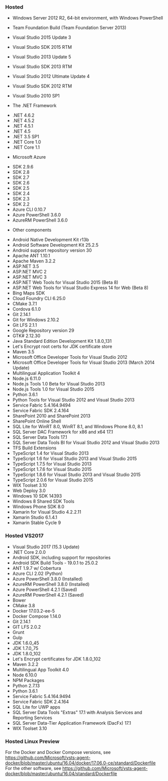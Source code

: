### Hosted

* Windows Server 2012 R2, 64-bit environment, with Windows PowerShell
* Team Foundation Build (Team Foundation Server 2013)
* Visual Studio 2015 Update 3
* Visual Studio SDK 2015 RTM
* Visual Studio 2013 Update 5
* Visual Studio SDK 2013 RTM
* Visual Studio 2012 Ultimate Update 4
* Visual Studio SDK 2012 RTM
* Visual Studio 2010 SP1

* The .NET Framework
 - .NET 4.6.2
 - .NET 4.5.2
 - .NET 4.5.1
 - .NET 4.5
 - .NET 3.5 SP1
 - .NET Core 1.0
 - .NET Core 1.1

* Microsoft Azure
 - SDK 2.9.6
 - SDK 2.8
 - SDK 2.7
 - SDK 2.6
 - SDK 2.5
 - SDK 2.4
 - SDK 2.3
 - SDK 2.2
 - Azure CLI 0.10.7
 - Azure PowerShell 3.6.0
 - AzureRM PowerShell 3.6.0

* Other components
 - Android Native Development Kit r13b
 - Android Software Development Kit 25.2.5
 - Android support repository version 30
 - Apache ANT 1.10.1
 - Apache Maven 3.2.2
 - ASP.NET 3.5
 - ASP.NET MVC 2
 - ASP.NET MVC 3
 - ASP.NET Web Tools for Visual Studio 2015 (Beta 8)
 - ASP.NET Web Tools for Visual Studio Express 14 for Web (Beta 8)
 - Bing Maps SDK
 - Cloud Foundry CLI 6.25.0
 - CMake 3.7.1
 - Cordova 6.1.0
 - Git 2.14.1
 - Git for Windows 2.10.2
 - Git LFS 2.1.1
 - Google Repository version 29
 - GTK# 2.12.30
 - Java Standard Edition Development Kit 1.8.0_131
 - Let's Encrypt root certs for JDK certificate store
 - Maven 3.5
 - Microsoft Office Developer Tools for Visual Studio 2012
 - Microsoft Office Developer Tools for Visual Studio 2013 (March 2014 Update)
 - Multilingual Application Toolkit 4
 - Node.js 6.11.0
 - Node.js Tools 1.0 Beta for Visual Studio 2013
 - Node.js Tools 1.0 for Visual Studio 2015
 - Python 3.6.1
 - Python Tools for Visual Studio 2012 and Visual Studio 2013
 - Service Fabric 5.4.164.9494
 - Service Fabric SDK 2.4.164
 - SharePoint 2010 and SharePoint 2013
 - SharePoint Online Shell
 - SQL Lite for WinRT 8.0, WinRT 8.1, and Windows Phone 8.0, 8.1
 - SQL Server DAC Framework for x86 and x64 17.1
 - SQL Server Data Tools 17.1
 - SQL Server Data Tools BI for Visual Studio 2012 and Visual Studio 2013
 - TFS Build Extensions
 - TypeScript 1.4 for Visual Studio 2013
 - TypeScript 1.6 for Visual Studio 2013 and Visual Studio 2015
 - TypeScript 1.7.5 for Visual Studio 2013
 - TypeScript 1.7.6 for Visual Studio 2015
 - TypeScript 1.8.6 for Visual Studio 2013 and Visual Studio 2015
 - TypeScript 2.0.6 for Visual Studio 2015
 - WIX Toolset 3.10
 - Web Deploy 3.0
 - Windows 10 SDK 14393
 - Windows 8 Shared SDK Tools
 - Windows Phone SDK 8.0
 - Xamarin for Visual Studio 4.2.2.11
 - Xamarin Studio 6.1.4.1
 - Xamarin Stable Cycle 9

### Hosted VS2017

* Visual Studio 2017 (15.3 Update)
* .NET Core 2.0.0
* Android SDK, including support for repositories
* Android SDK Build Tools - 19.0.1 to 25.0.2
* ANT 1.9.7 w/ Cobertura
* Azure CLI 2.02 (Python)
* Azure PowerShell 3.8.0 (Installed)
* AzureRM PowerShell 3.8.0 (Installed)
* Azure PowerShell 4.2.1 (Saved)
* AzureRM PowerShell 4.2.1 (Saved)
* Bower
* CMake 3.8
* Docker 17.03.2-ee-5
* Docker Compose 1.14.0
* Git 2.14.1
* GIT LFS 2.0.2
* Grunt
* Gulp
* JDK 1.6.0_45
* JDK 1.7.0_75
* JDK 1.8.0_102
* Let's Encrypt certificates for JDK 1.8.0_102
* Maven 3.2.2
* Multilingual App Toolkit 4.0
* Node 6.10.0
* NPM Packages
* Python 2.7.13
* Python 3.6.1
* Service Fabric 5.4.164.9494
* Service Fabric SDK 2.4.164
* SQL Lite for UWP apps
* SQL Server Data Tools "Extras" 17.1 with Analysis Services and Reporting Services
* SQL Server Data-Tier Application Framework (DacFx) 17.1
* WIX Toolset 3.10

### Hosted Linux Preview

For the Docker and Docker Compose versions, see https://github.com/Microsoft/vsts-agent-docker/blob/master/ubuntu/16.04/docker/17.06.0-ce/standard/Dockerfile 
For the other software, see https://github.com/Microsoft/vsts-agent-docker/blob/master/ubuntu/16.04/standard/Dockerfile

